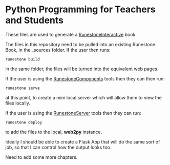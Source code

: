# Python Programming for Teachers and Students

These files are used to generate a [RunestoneInteractive](http://runestoneinteractive.org/) book. 

The files in this repository need to be pulled into an existing Runestone Book, in the _sources folder. If the user then 
runs:

```
runestone build
```

in the same folder, the files will be turned into the equivalent web pages.

If the user is using the [RunestoneComponents](https://github.com/RunestoneInteractive/RunestoneComponents) tools then they can then run:

```
runestone serve
```

at this point, to create a mini local server which will allow them to view the files locally.

If the user is using the [RunestoneServer](https://github.com/RunestoneInteractive/RunestoneServer) tools then they can run:

```
runestone deploy
```
to add the files to the local, **web2py** instance.  

Ideally I should be able to create a Flask App that will do the same sort of job, so that I can control how the output looks too.

Need to add some more chapters.
